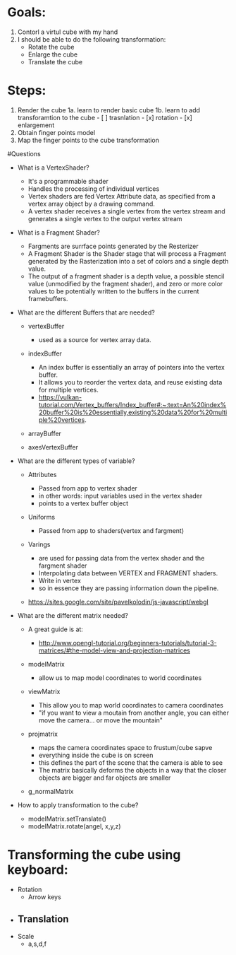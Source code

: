 # Goals:
1. Contorl a virtul cube with my hand
2. I should be able to do the following transformation:
	- Rotate the cube 
	- Enlarge the cube
	- Translate the cube 

# Steps:
 1. Render the cube 
 	1a. learn to render basic cube
 	1b. learn to add transforamtion to the cube
 		- [ ] trasnlation 
 		- [x]  rotation
 		- [x] enlargement
 2. Obtain finger points model
 3. Map the finger points to the cube transformation 

 #Questions
  - What is a VertexShader?
  	- It's a programmable shader
  	- Handles the processing of individual vertices 
  	- Vertex shaders are fed Vertex Attribute data, as specified from a vertex array object by a drawing command. 
  	- A vertex shader receives a single vertex from the vertex stream and generates a single vertex to the output vertex stream


  - What is a Fragment Shader?
  	-  Fargments are surrface points generated by the Resterizer
  	- A Fragment Shader is the Shader stage that will process a Fragment generated by the Rasterization into a set of colors and a single depth value.
  	- The output of a fragment shader is a depth value, a possible stencil value (unmodified by the fragment shader), and zero or more color values to be potentially written to the buffers in the current framebuffers.



  - What are the different Buffers that are needed?  	
    - vertexBuffer
    	- used as a source for vertex array data. 
    - indexBuffer
    	- An index buffer is essentially an array of pointers into the vertex buffer. 
    	- It allows you to reorder the vertex data, and reuse existing data for multiple vertices. 
    	- https://vulkan-tutorial.com/Vertex_buffers/Index_buffer#:~:text=An%20index%20buffer%20is%20essentially,existing%20data%20for%20multiple%20vertices.


  	- arrayBuffer
  	- axesVertexBuffer

  - What are the different types of variable?
  	- Attributes
  		- Passed from app to vertex shader
  		- in other words: input variables used in the vertex shader
  		- points to a vertex buffer object

  	- Uniforms 
  		- Passed from app to shaders(vertex and fargment)
  	- Varings
  		- are used for passing data from the vertex shader and the fargment shader 
  		- Interpolating data between VERTEX and FRAGMENT shaders.
  		- Write in vertex 
  		- so in essence they are passing information down the pipeline.
  	- https://sites.google.com/site/pavelkolodin/js-javascript/webgl

 
  - What are the different matrix needed?
  	- A great guide is at:
  		- http://www.opengl-tutorial.org/beginners-tutorials/tutorial-3-matrices/#the-model-view-and-projection-matrices
  	- modelMatrix
  		- allow us to map model coordinates to world coordinates 
  	- viewMatrix
  		- This allow you to map world coordinates to camera coordinates
  		- "if you want to view a moutain from another angle, you can either move the camera… or move the mountain"

  	- projmatrix
  		- maps the camera coordinates space to frustum/cube sapve 
  		- everything inside the cube is on screen
  		- this defines the part of the scene that the camera is able to see
  		- The matrix basically deforms the objects in a way that the closer objects are bigger and far objects are smaller

  	- g_normalMatrix

  - How to apply transformation to the cube?
    - modelMatrix.setTranslate()
    - modelMatrix.rotate(angel, x,y,z)

# Transforming the cube using keyboard:
  - Rotation
     - Arrow keys
  - Translation 
    - 
  - Scale
    - a,s,d,f
